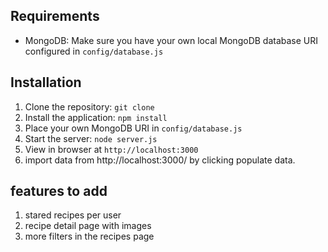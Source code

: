 ## Requirements

- MongoDB: Make sure you have your own local
 MongoDB database URI configured in `config/database.js`

## Installation

1. Clone the repository: `git clone`
2. Install the application: `npm install`
3. Place your own MongoDB URI in `config/database.js`
3. Start the server: `node server.js`
4. View in browser at `http://localhost:3000`
5. import data from http://localhost:3000/ by clicking populate data.





## features to add
1. stared recipes per user
2. recipe detail page with images
3. more filters in the recipes page
